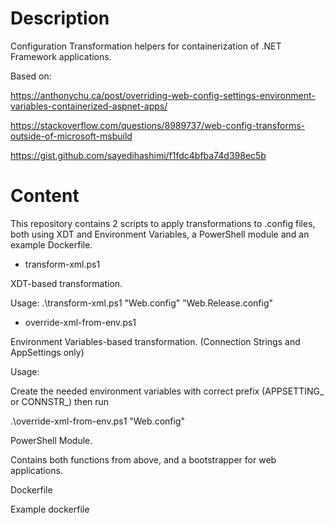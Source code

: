 # Description
Configuration Transformation helpers for containerization of .NET Framework applications.

Based on:

https://anthonychu.ca/post/overriding-web-config-settings-environment-variables-containerized-aspnet-apps/

https://stackoverflow.com/questions/8989737/web-config-transforms-outside-of-microsoft-msbuild

https://gist.github.com/sayedihashimi/f1fdc4bfba74d398ec5b


# Content
This repository contains 2 scripts to apply transformations to .config files, both using XDT and Environment Variables, a PowerShell module and an example Dockerfile.

- transform-xml.ps1

XDT-based transformation. 

Usage: .\transform-xml.ps1 "Web.config" "Web.Release.config"


- override-xml-from-env.ps1

Environment Variables-based transformation. (Connection Strings and AppSettings only)

Usage: 

Create the needed environment variables with correct prefix (APPSETTING_ or CONNSTR_) then run

.\override-xml-from-env.ps1 "Web.config"


PowerShell Module.

Contains both functions from above, and a bootstrapper for web applications.


Dockerfile

Example dockerfile
